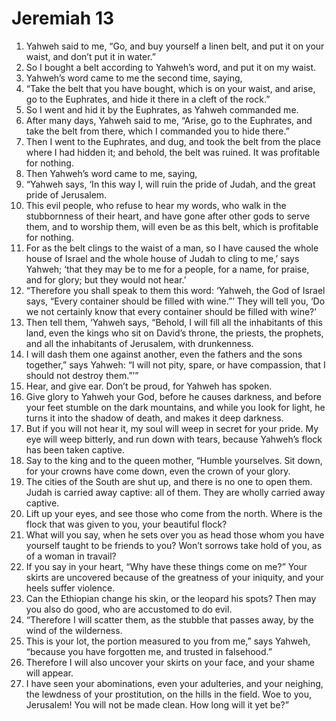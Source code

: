 ﻿
# Jeremiah 13
1. Yahweh said to me, “Go, and buy yourself a linen belt, and put it on your waist, and don’t put it in water.” 
2. So I bought a belt according to Yahweh’s word, and put it on my waist. 
3. Yahweh’s word came to me the second time, saying, 
4. “Take the belt that you have bought, which is on your waist, and arise, go to the Euphrates, and hide it there in a cleft of the rock.” 
5. So I went and hid it by the Euphrates, as Yahweh commanded me. 
6. After many days, Yahweh said to me, “Arise, go to the Euphrates, and take the belt from there, which I commanded you to hide there.” 
7. Then I went to the Euphrates, and dug, and took the belt from the place where I had hidden it; and behold, the belt was ruined. It was profitable for nothing. 
8. Then Yahweh’s word came to me, saying, 
9. “Yahweh says, ‘In this way I, will ruin the pride of Judah, and the great pride of Jerusalem. 
10. This evil people, who refuse to hear my words, who walk in the stubbornness of their heart, and have gone after other gods to serve them, and to worship them, will even be as this belt, which is profitable for nothing. 
11. For as the belt clings to the waist of a man, so I have caused the whole house of Israel and the whole house of Judah to cling to me,’ says Yahweh; ‘that they may be to me for a people, for a name, for praise, and for glory; but they would not hear.’ 
12. “Therefore you shall speak to them this word: ‘Yahweh, the God of Israel says, “Every container should be filled with wine.”’ They will tell you, ‘Do we not certainly know that every container should be filled with wine?’ 
13. Then tell them, ‘Yahweh says, “Behold, I will fill all the inhabitants of this land, even the kings who sit on David’s throne, the priests, the prophets, and all the inhabitants of Jerusalem, with drunkenness. 
14. I will dash them one against another, even the fathers and the sons together,” says Yahweh: “I will not pity, spare, or have compassion, that I should not destroy them.”’” 
15. Hear, and give ear. Don’t be proud, for Yahweh has spoken. 
16. Give glory to Yahweh your God, before he causes darkness, and before your feet stumble on the dark mountains, and while you look for light, he turns it into the shadow of death, and makes it deep darkness. 
17. But if you will not hear it, my soul will weep in secret for your pride. My eye will weep bitterly, and run down with tears, because Yahweh’s flock has been taken captive. 
18. Say to the king and to the queen mother, “Humble yourselves. Sit down, for your crowns have come down, even the crown of your glory. 
19. The cities of the South are shut up, and there is no one to open them. Judah is carried away captive: all of them. They are wholly carried away captive. 
20. Lift up your eyes, and see those who come from the north. Where is the flock that was given to you, your beautiful flock? 
21. What will you say, when he sets over you as head those whom you have yourself taught to be friends to you? Won’t sorrows take hold of you, as of a woman in travail? 
22. If you say in your heart, “Why have these things come on me?” Your skirts are uncovered because of the greatness of your iniquity, and your heels suffer violence. 
23. Can the Ethiopian change his skin, or the leopard his spots? Then may you also do good, who are accustomed to do evil. 
24. “Therefore I will scatter them, as the stubble that passes away, by the wind of the wilderness. 
25. This is your lot, the portion measured to you from me,” says Yahweh, “because you have forgotten me, and trusted in falsehood.” 
26. Therefore I will also uncover your skirts on your face, and your shame will appear. 
27. I have seen your abominations, even your adulteries, and your neighing, the lewdness of your prostitution, on the hills in the field. Woe to you, Jerusalem! You will not be made clean. How long will it yet be?” 
